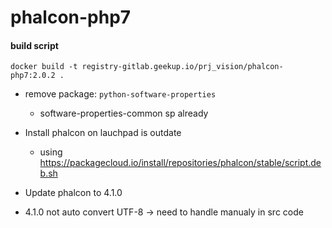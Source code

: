 # phalcon-php7

#### build script
```
docker build -t registry-gitlab.geekup.io/prj_vision/phalcon-php7:2.0.2 .
```

- remove package: `python-software-properties`
    - software-properties-common sp already

- Install phalcon on lauchpad is outdate
    - using https://packagecloud.io/install/repositories/phalcon/stable/script.deb.sh    

- Update phalcon to 4.1.0
- 4.1.0 not auto convert UTF-8 -> need to handle manualy in src code